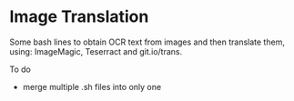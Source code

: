 # Image Translation
Some bash lines to obtain OCR text from images and then translate them,
using: ImageMagic, Teserract and git.io/trans.

To do
* merge multiple .sh files into only one
